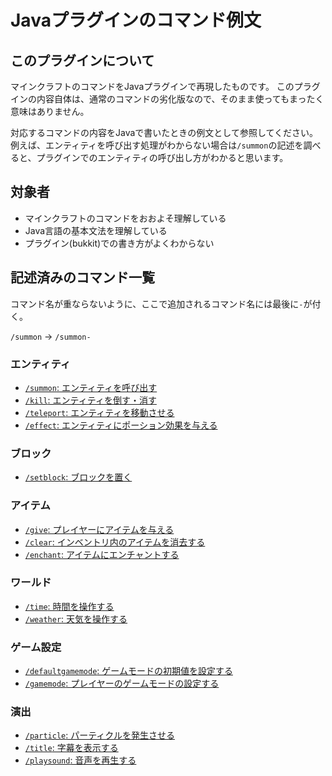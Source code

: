 # Javaプラグインのコマンド例文


## このプラグインについて

マインクラフトのコマンドをJavaプラグインで再現したものです。
このプラグインの内容自体は、通常のコマンドの劣化版なので、そのまま使ってもまったく意味はありません。  

対応するコマンドの内容をJavaで書いたときの例文として参照してください。
例えば、エンティティを呼び出す処理がわからない場合は`/summon`の記述を調べると、プラグインでのエンティティの呼び出し方がわかると思います。


## 対象者

* マインクラフトのコマンドをおおよそ理解している
* Java言語の基本文法を理解している
* プラグイン(bukkit)での書き方がよくわからない


## 記述済みのコマンド一覧

コマンド名が重ならないように、ここで追加されるコマンド名には最後に`-`が付く。

`/summon` -> `/summon-`


### エンティティ
* [`/summon`: エンティティを呼び出す](src/main/java/net/akihamitsuki/slash_command_clone/SummonCommand.java)
* [`/kill`: エンティティを倒す・消す](src/main/java/net/akihamitsuki/slash_command_clone/KillCommand.java)
* [`/teleport`: エンティティを移動させる](src/main/java/net/akihamitsuki/slash_command_clone/TeleportCommand.java)
* [`/effect`: エンティティにポーション効果を与える](src/main/java/net/akihamitsuki/slash_command_clone/EffectCommand.java)


### ブロック
* [`/setblock`: ブロックを置く](src/main/java/net/akihamitsuki/slash_command_clone/SetblockCommand.java)


### アイテム
* [`/give`: プレイヤーにアイテムを与える](src/main/java/net/akihamitsuki/slash_command_clone/GiveCommand.java)
* [`/clear`: インベントリ内のアイテムを消去する](src/main/java/net/akihamitsuki/slash_command_clone/ClearCommand.java)
* [`/enchant`: アイテムにエンチャントする](src/main/java/net/akihamitsuki/slash_command_clone/EnchantCommand.java)


### ワールド
* [`/time`: 時間を操作する](src/main/java/net/akihamitsuki/slash_command_clone/TimeCommand.java)
* [`/weather`: 天気を操作する](src/main/java/net/akihamitsuki/slash_command_clone/WeatherCommand.java)


### ゲーム設定
* [`/defaultgamemode`: ゲームモードの初期値を設定する](src/main/java/net/akihamitsuki/slash_command_clone/DefaultGameModeCommand.java)
* [`/gamemode`: プレイヤーのゲームモードの設定する](src/main/java/net/akihamitsuki/slash_command_clone/GameModeCommand.java)


### 演出
* [`/particle`: パーティクルを発生させる](src/main/java/net/akihamitsuki/slash_command_clone/ParticleCommand.java)
* [`/title`: 字幕を表示する](src/main/java/net/akihamitsuki/slash_command_clone/TitleCommand.java)
* [`/playsound`: 音声を再生する](src/main/java/net/akihamitsuki/slash_command_clone/PlaySoundCommand.java)


